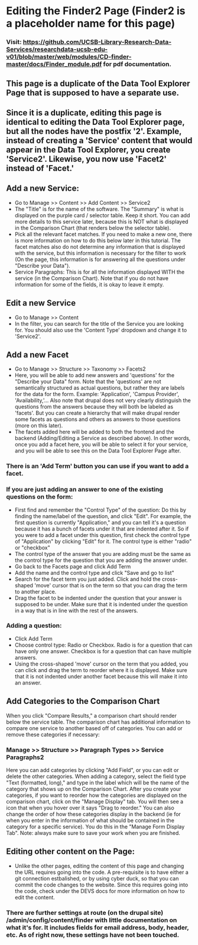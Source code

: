 # Editing the Finder2 Page (Finder2 is a placeholder name for this page)

### Visit: https://github.com/UCSB-Library-Research-Data-Services/researchdata-ucsb-edu-v01/blob/master/web/modules/CD-finder-master/docs/Finder_module.pdf for pdf documentation.

## This page is a duplicate of the Data Tool Explorer Page that is supposed to have a separate use.
## Since it is a duplicate, editing this page is identical to editing the Data Tool Explorer page, but all the nodes have the postfix '2'.  Example, instead of creating a 'Service' content that would appear in the Data Tool Explorer, you create 'Service2'.  Likewise, you now use 'Facet2' instead of 'Facet.'



## Add a new Service:
- Go to Manage >> Content >> Add Content >> Service2
- The "Title" is for the name of the software.  The "Summary" is what is displayed on the purple card / selector table.  Keep it short.  You can add more details to this
service later, because this is NOT what is displayed in the Comparison Chart (that renders below the selector table).  
- Pick all the relevant facet matches.  If you need to make a new one, there is more information on how to do this below later in this tutorial.  The facet matches also do not determine any information that is displayed with the service, but this information is necessary for the filter to work (On the page, this information is for answering all the questions under "Describe your Data").
- Service Paragraphs: This is for all the information displayed WITH the service (in the Comparison Chart).  Note that if you do not have information for some of the fields, it is okay to leave it empty.  

## Edit a new Service
- Go to Manage >> Content
- In the filter, you can search for the title of the Service you are looking for.  You should also use the 'Content Type' dropdown and change it to 'Service2'. 

## Add a new Facet
- Go to Manage >> Structure >> Taxonomy >> Facets2
- Here, you will be able to add new answers and 'questions' for the "Describe your Data" form.  Note that the 'questions' are not semantically structured as actual questions, but rather they are labels for the data for the form. Example: 'Application', 'Campus Provider', 'Availability,'... Also note that drupal does not very clearly distinguish the questions from the answers because they will both be labeled as 'facets'.  But you can create a hierarchy that will make drupal render some facets as questions and others as answers to those questions (more on this later).  
- The facets added here will be added to both the frontend and the backend (Adding/Editing a Service as described above).  In other words, once you add a facet here, you will be able to select it for your service, and you will be able to see this on the Data Tool Explorer Page after.  

### There is an 'Add Term' button you can use if you want to add a facet.

### If you are just adding an answer to one of the existing questions on the form:
 - First find and remember the "Control Type" of the question: Do this by finding the name/label of the question, and click "Edit".  For example, the first question is currently "Application," and you can tell it's a question because it has a bunch of facets under it that are indented after it.  So if you were to add a facet under this question, first check the control type of "Application" by clicking "Edit" for it.    The control type is either "radio" or "checkbox"
 - The control type of the answer that you are adding must be the same as the control type for the question that you are adding the answer under.
 - Go back to the Facets page and click Add Term
 - Add the name and the control type and click "Save and go to list"
 - Search for the facet term you just added.  Click and hold the cross-shaped 'move' cursor that is on the term so that you can drag the term to another place.
 - Drag the facet to be indented under the question that your answer is supposed to be under.  Make sure that it is indented under the question in a way that is in line with the rest of the answers.  

 ### Adding a question:
 - Click Add Term
 - Choose control type: Radio or Checkbox.  Radio is for a question that can have only one answer.  Checkbox is for a question that can have multiple answers.
 - Using the cross-shaped 'move' cursor on the term that you added, you can click and drag the term to reorder where it is displayed.  Make sure that it is not indented under another facet because this will make it into an answer.  

## Add Categories to the Comparison Chart
When you click "Compare Results," a comparison chart should render below the service table.  The comparison chart has additional information to compare one service to another based off of categories.  You can add or remove these categories if necessary:
### Manage >> Structure >> Paragraph Types >> Service Paragraphs2
Here you can add categories by clicking "Add Field", or you can edit or delete the other categories.  When adding a category, select the field type "Text (formatted, long)," and type in the label which will be the name of the category that shows up on the Comparison Chart.  After you create your categories, if you want to reorder how the categories are displayed on the comparison chart, click on the "Manage Display" tab.  You will then see a icon that when you hover over it says "Drag to reorder."  You can also change the order of how these categories display in the backend (ie for when you enter in the information of what should be contained in the category for a specific service). You do this in the "Manage Form Display Tab".  Note: always make sure to save your work when you are finished.


 ## Editing other content on the Page:
 - Unlike the other pages, editing the content of this page and changing the URL requires going into the code.  A pre-requisite is to have either a git connection estbalished, or by using cyber duck, so that you can commit the code changes to the website.  Since this requires going into the code, check under the DEVS docs for more information on how to edit the content.  

### There are further settings at route (on the drupal site) /admin/config/content/finder with little documentation on what it's for. It includes fields for email address, body, header, etc. As of right now, these settings have not been touched.
